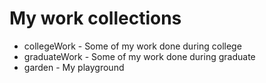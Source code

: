 # My work collections #

*   collegeWork - Some of my work done during college
*   graduateWork -  Some of my work done during graduate
*   garden - My playground